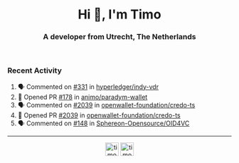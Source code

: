 <h1 align="center">Hi 👋, I'm Timo</h1>
<h3 align="center">A developer from Utrecht, The Netherlands</h3>
<br/>
<!-- https://github.com/rahuldkjain/github-profile-readme-generator --!>

<!--  <p align="left"><img src="https://github-readme-stats.vercel.app/api?username=timoglastra&show_icons=true&count_private=true&" alt="timoglastra" /></p> --!>

<!--
Github language stats
<p align="left"><img src="https://github-readme-stats.vercel.app/api/top-langs/?username=timoglastra&layout=compact" alt="timoglastra" /><p>
-->

<!-- Codestats language stats -->
<!-- <p align="left"><img src="https://codestats-readme.vercel.app/api/top-langs/?username=timoglastra&layout=compact&language_count=12" alt="timoglastra" /><p>    --!>
  
<h3>Recent Activity</h3>

<!--START_SECTION:activity-->
1. 🗣 Commented on [#331](https://github.com/hyperledger/indy-vdr/pull/331#issuecomment-2361326690) in [hyperledger/indy-vdr](https://github.com/hyperledger/indy-vdr)
2. 💪 Opened PR [#178](https://github.com/animo/paradym-wallet/pull/178) in [animo/paradym-wallet](https://github.com/animo/paradym-wallet)
3. 🗣 Commented on [#2039](https://github.com/openwallet-foundation/credo-ts/pull/2039#issuecomment-2358893575) in [openwallet-foundation/credo-ts](https://github.com/openwallet-foundation/credo-ts)
4. 💪 Opened PR [#2039](https://github.com/openwallet-foundation/credo-ts/pull/2039) in [openwallet-foundation/credo-ts](https://github.com/openwallet-foundation/credo-ts)
5. 🗣 Commented on [#148](https://github.com/Sphereon-Opensource/OID4VC/pull/148#issuecomment-2358553136) in [Sphereon-Opensource/OID4VC](https://github.com/Sphereon-Opensource/OID4VC)
<!--END_SECTION:activity-->

---

<p align="center">
<a href="https://twitter.com/timoglastra" target="blank"><img align="center" src="https://cdn.jsdelivr.net/npm/simple-icons@3.0.1/icons/twitter.svg" alt="timoglastra" height="30" width="30" /></a>
<a href="https://linkedin.com/in/timoglastra" target="blank"><img align="center" src="https://cdn.jsdelivr.net/npm/simple-icons@3.0.1/icons/linkedin.svg" alt="timoglastra" height="30" width="30" /></a>
</p>



